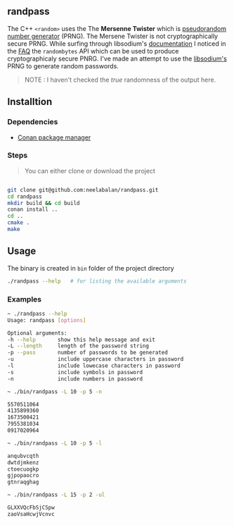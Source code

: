 ## randpass

The C++ `<random>` uses the The **Mersenne Twister** which is [pseudorandom number generator](https://en.wikipedia.org/wiki/Pseudorandom_number_generator) (PRNG). The Mersene Twister is not cryptographically secure PRNG. While surfing through libsodium's [documentation](https://libsodium.gitbook.io/doc/) I noticed in the [FAQ](https://libsodium.gitbook.io/doc/quickstart#how-do-i-generate-random-numbers-that-are-safe-to-use-for-cryptography) the `randombytes` API which can be used to produce cryptographicaly secure PNRG. I've made an attempt to use the [libsodium's](https://libsodium.gitbook.io/doc/generating_random_data) PRNG to generate random passwords. 
> NOTE : I haven't checked the *true* randomness of the output here. 

## Installtion

### Dependencies
* [Conan package manager](https://docs.conan.io/en/latest/installation.html)

### Steps
>  You can either clone or download the project

```bash

git clone git@github.com:neelabalan/randpass.git
cd randpass 
mkdir build && cd build
conan install ..
cd ..
cmake .
make
```

## Usage

The binary is created in `bin` folder of the project directory

```bash
./randpass --help   # for listing the available arguments
```

### Examples

```bash
~ ./randpass --help
Usage: randpass [options]

Optional arguments:
-h --help   	show this help message and exit
-L --length 	length of the password string
-p --pass   	number of passwords to be generated
-u          	include uppercase characters in password
-l          	include lowecase characters in password
-s          	include symbols in password
-n          	include numbers in password

~ ./bin/randpass -L 10 -p 5 -n

5570511064
4135899360
1673500421
7955381034
0917020964

~ ./bin/randpass -L 10 -p 5 -l

anqubvcqth
dwtdjmkenz
ctoecuogkp
gjpopaocro
gtnraqghag

~ ./bin/randpass -L 15 -p 2 -ul  

GLXXVQcFbSjCSpw
zaoVsaHcwjVcnvc
```

